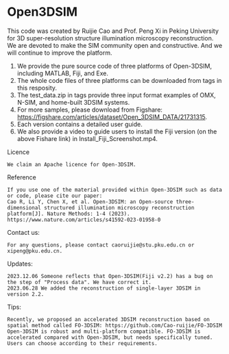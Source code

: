 # Open3DSIM
This code was created by Ruijie Cao and Prof. Peng Xi in Peking University for 3D super-resolution structure illumination microscopy reconstruction. 
We are devoted to make the SIM community open and constructive. And we will continue to improve the platform.

1. We provide the pure source code of three platforms of Open-3DSIM, including MATLAB, Fiji, and Exe.
2. The whole code files of three platforms can be downloaded from tags in this resposity.
3. The test_data.zip in tags provide three input format examples of OMX, N-SIM, and home-built 3DSIM systems. 
4. For more samples, please download from Figshare: https://figshare.com/articles/dataset/Open_3DSIM_DATA/21731315.
5. Each version contains a detailed user guide.
6. We also provide a video to guide users to install the Fiji version (on the above Fishare link) in Install_Fiji_Screenshot.mp4. 

Licence

    We claim an Apache licence for Open-3DSIM.

Reference

    If you use one of the material provided within Open-3DSIM such as data or code, please cite our paper: 
    Cao R, Li Y, Chen X, et al. Open-3DSIM: an Open-source three-dimensional structured illumination microscopy reconstruction platform[J]. Nature Methods: 1-4 (2023).
    https://www.nature.com/articles/s41592-023-01958-0

Contact us:

    For any questions, please contact caoruijie@stu.pku.edu.cn or xipeng@pku.edu.cn.

Updates:

    2023.12.06 Someone reflects that Open-3DSIM(Fiji v2.2) has a bug on the step of "Process data". We have correct it.
    2023.06.28 We added the reconstruction of single-layer 3DSIM in version 2.2.

Tips:

    Recently, we proposed an accelerated 3DSIM reconstruction based on spatial method called FO-3DSIM: https://github.com/Cao-ruijie/FO-3DSIM
    Open-3DSIM is robust and multi-platform compatible. FO-3DSIM is accelerated compared with Open-3DSIM, but needs specifically tuned.
    Users can choose according to their requirements.
